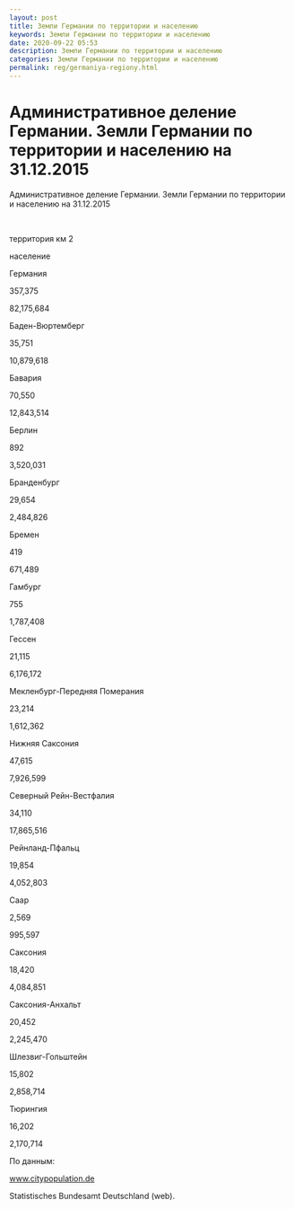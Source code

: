 ```yaml
---
layout: post
title: Земли Германии по территории и населению
keywords: Земли Германии по территории и населению
date: 2020-09-22 05:53
description: Земли Германии по территории и населению
categories: Земли Германии по территории и населению
permalink: reg/germaniya-regiony.html
---
```


# Административное деление Германии. Земли Германии по территории и населению на 31.12.2015


Административное деление Германии. Земли Германии по территории и населению на 31.12.2015








 


территория км
2


население






Германия


357,375


82,175,684






Баден-Вюртемберг


35,751


10,879,618






Бавария


70,550


12,843,514






Берлин


892


3,520,031






Бранденбург


29,654


2,484,826






Бремен


419


671,489






Гамбург


755


1,787,408






Гессен


21,115


6,176,172






Мекленбург-Передняя Померания


23,214


1,612,362






Нижняя Саксония


47,615


7,926,599






Северный Рейн-Вестфалия


34,110


17,865,516






Рейнланд-Пфальц


19,854


4,052,803






Саар


2,569


995,597






Саксония


18,420


4,084,851






Саксония-Анхальт


20,452


2,245,470






Шлезвиг-Гольштейн


15,802


2,858,714






Тюрингия


16,202


2,170,714








По данным:


www.citypopulation.de


Statistisches Bundesamt Deutschland (web).


		
